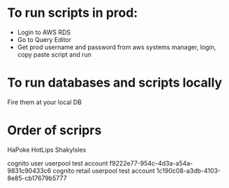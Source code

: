 # To run scripts in prod:
 * Login to AWS RDS
 * Go to Query Editor
 * Get prod username and password from aws systems manager, login, copy paste script and run

# To run databases and scripts locally
Fire them at your local DB

# Order of scriprs

HaPoke
HotLips
ShakyIsles

cognito user userpool test account f9222e77-954c-4d3a-a54a-9831c90433c6
cognito retail userpool test account 1c190c08-a3db-4103-8e85-cb17679b5777